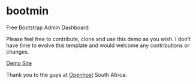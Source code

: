 # bootmin
Free Bootstrap Admin Dashboard 

<p>Please feel free to contribute, clone and use this demo as you wish. I don't have time to evolve this template and would welcome any contributions or changes.</p>

<a href="https://www.openhost.co.za/download/bootmin/" title="Bootmin Demo">Demo Site</a>

<p>Thank you to the guys at <a href="https://www.openhost.co.za/" title="Web hosting">Openhost</a> South Africa.
